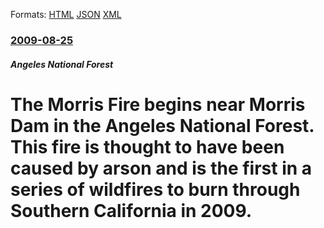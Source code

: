 
Formats: [HTML](/news/2009/08/25/the-morris-fire-begins-near-morris-dam-in-the-angeles-national-forest-this-fire-is-thought-to-have-been-caused-by-arson-and-is-the-first-i.html)  [JSON](/news/2009/08/25/the-morris-fire-begins-near-morris-dam-in-the-angeles-national-forest-this-fire-is-thought-to-have-been-caused-by-arson-and-is-the-first-i.json)  [XML](/news/2009/08/25/the-morris-fire-begins-near-morris-dam-in-the-angeles-national-forest-this-fire-is-thought-to-have-been-caused-by-arson-and-is-the-first-i.xml)  

### [2009-08-25](/news/2009/08/25/index.md)

##### Angeles National Forest
#  The Morris Fire begins near Morris Dam in the Angeles National Forest. This fire is thought to have been caused by arson and is the first in a series of wildfires to burn through Southern California in 2009.




